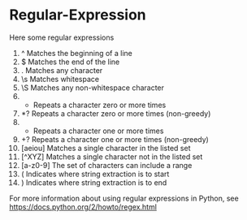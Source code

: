 # Regular-Expression
Here some regular expressions

1. ^	Matches the beginning of a line
2. $	Matches the end of the line
3. .	Matches any character
4. \s	Matches whitespace
5. \S	Matches any non-whitespace character
6. *	Repeats a character zero or more times
7. *?	Repeats a character zero or more times (non-greedy)
8. +	Repeats a character one or more times
9. +?	Repeats a character one or more times (non-greedy)
10. [aeiou]	Matches a single character in the listed set
11. [^XYZ]	Matches a single character not in the listed set
12. [a-z0-9]	The set of characters can include a range
13. (	Indicates where string extraction is to start
14. )	Indicates where string extraction is to end

For more information about using regular expressions in Python, see https://docs.python.org/2/howto/regex.html
